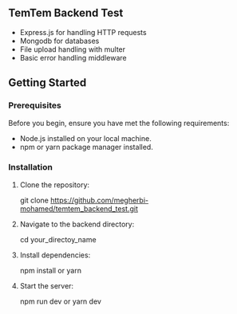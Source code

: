 ## TemTem Backend Test

- Express.js for handling HTTP requests
- Mongodb for databases
- File upload handling with multer
- Basic error handling middleware

## Getting Started

### Prerequisites

Before you begin, ensure you have met the following requirements:

- Node.js installed on your local machine.
- npm or yarn package manager installed.

### Installation

1. Clone the repository:

   git clone https://github.com/megherbi-mohamed/temtem_backend_test.git

2. Navigate to the backend directory:

   cd your_directoy_name

3. Install dependencies:

   npm install
   or
   yarn

4. Start the server:

   npm run dev
   or
   yarn dev
